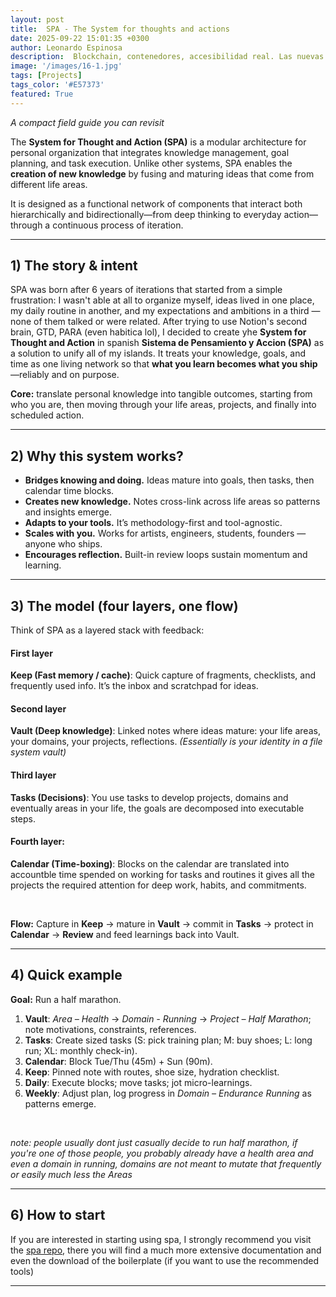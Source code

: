 ```yaml
---
layout: post
title:  SPA - The System for thoughts and actions
date: 2025-09-22 15:01:35 +0300
author: Leonardo Espinosa
description:  Blockchain, contenedores, accesibilidad real. Las nuevas fronteras del testing están aquí. 
image: '/images/16-1.jpg'
tags: [Projects]
tags_color: '#E57373'
featured: True
---
```



*A compact field guide you can revisit*

The **System for Thought and Action (SPA)** is a modular architecture for personal organization that integrates knowledge management, goal planning, and task execution. Unlike other systems, SPA enables the **creation of new knowledge** by fusing and maturing ideas that come from different life areas.

It is designed as a functional network of components that interact both hierarchically and bidirectionally—from deep thinking to everyday action—through a continuous process of iteration.


---

## 1) The story & intent

SPA was born after 6 years of iterations that started from a simple frustration: I wasn't able at all to organize myself, ideas lived in one place, my daily routine in another, and my expectations and ambitions in a third — none of them talked or were related. After trying to use Notion's second brain, GTD, PARA (even habitica lol), I decided to create yhe **System for Thought and Action** in spanish **Sistema de Pensamiento y Accion (SPA)** as a solution to unify all of my islands. It treats your knowledge, goals, and time as one living network so that **what you learn becomes what you ship**—reliably and on purpose.

**Core:** translate personal knowledge into tangible outcomes, starting from who you are, then moving through your life areas, projects, and finally into scheduled action.

---

## 2) Why this system works?

* **Bridges knowing and doing.** Ideas mature into goals, then tasks, then calendar time blocks.
* **Creates new knowledge.** Notes cross-link across life areas so patterns and insights emerge.
* **Adapts to your tools.** It’s methodology-first and tool-agnostic.
* **Scales with you.** Works for artists, engineers, students, founders — anyone who ships.
* **Encourages reflection.** Built-in review loops sustain momentum and learning.

---

## 3) The model (four layers, one flow)

Think of SPA as a layered stack with feedback:

#### First layer

**Keep (Fast memory / cache)**: Quick capture of fragments, checklists, and frequently used info. It’s the inbox and scratchpad for ideas.

#### Second layer

**Vault (Deep knowledge)**: Linked notes where ideas mature: your life areas, your domains, your projects, reflections. *(Essentially is your identity in a file system vault)*

#### Third layer

**Tasks (Decisions)**: You use tasks to develop projects, domains and eventually areas in your life, the goals are decomposed into executable steps. 

#### Fourth layer:

**Calendar (Time-boxing)**: Blocks on the calendar are translated into accountble time spended on working for tasks and routines it gives all the projects  the required  attention for deep work, habits, and commitments.

<br>

**Flow:** Capture in **Keep** → mature in **Vault** → commit in **Tasks** → protect in **Calendar** → **Review** and feed learnings back into Vault.


---

## 4) Quick example 

**Goal:** Run a half marathon.

1. **Vault**: *Area – Health* → *Domain - Running* → *Project – Half Marathon*; note motivations, constraints, references.
2. **Tasks**: Create sized tasks (S: pick training plan; M: buy shoes; L: long run; XL: monthly check-in).
3. **Calendar**: Block Tue/Thu (45m) + Sun (90m).
4. **Keep**: Pinned note with routes, shoe size, hydration checklist.
5. **Daily**: Execute blocks; move tasks; jot micro-learnings.
6. **Weekly**: Adjust plan, log progress in *Domain – Endurance Running* as patterns emerge.

<br>

*note: people usually dont just casually decide to run half marathon, if you're one of those people, you probably already have a health area and even a domain in running, domains are not meant to mutate that frequently or easily much less the Areas*

---

## 6) How to start

If you are interested in starting using spa, I strongly recommend you visit the [spa repo](https://github.com/leonardespi/spa), there you will find a much more extensive documentation and even the download of the boilerplate (if you want to use the recommended tools)

---
